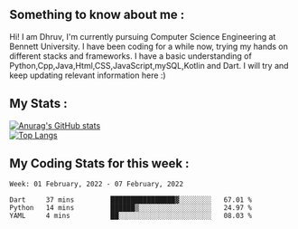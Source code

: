 ## Something to know about me : <br>
Hi! I am Dhruv, I'm currently pursuing Computer Science Engineering at Bennett University. I have been coding for a while now, trying my hands on different stacks and frameworks.
I have a basic understanding of Python,Cpp,Java,Html,CSS,JavaScript,mySQL,Kotlin and Dart. I will try and keep updating relevant information here :)
<br>

## My Stats : <br>
[![Anurag's GitHub stats](https://github-readme-stats.vercel.app/api?username=DhruvLawaniya&show_icons=true&theme=tokyonight&hide=prs,issues)](https://github.com/anuraghazra/github-readme-stats)<br>
[![Top Langs](https://github-readme-stats.vercel.app/api/top-langs/?username=DhruvLawaniya&theme=tokyonight)](https://github.com/anuraghazra/github-readme-stats)
## My Coding Stats for this week : <br>
<!--START_SECTION:waka-->
```text
Week: 01 February, 2022 - 07 February, 2022

Dart     37 mins         ████████████████▓░░░░░░░░   67.01 % 
Python   14 mins         ██████▒░░░░░░░░░░░░░░░░░░   24.97 % 
YAML     4 mins          ██░░░░░░░░░░░░░░░░░░░░░░░   08.03 % 
```
<!--END_SECTION:waka-->


<br>
